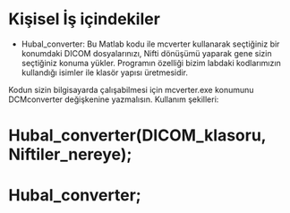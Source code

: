 # Kişisel İş içindekiler

* Hubal_converter: Bu Matlab kodu ile mcverter kullanarak seçtiğiniz bir konumdaki DICOM dosyalarınızı, Nifti dönüşümü yaparak gene sizin seçtiğiniz konuma yükler.
Programın özelliği bizim labdaki kodlarımızın kullandığı isimler ile klasör yapısı üretmesidir. 

Kodun sizin bilgisayarda çalışabilmesi için mcverter.exe konumunu DCMconverter değişkenine yazmalısın.
Kullanım şekilleri:
# Hubal_converter(DICOM_klasoru, Niftiler_nereye);
# Hubal_converter;
